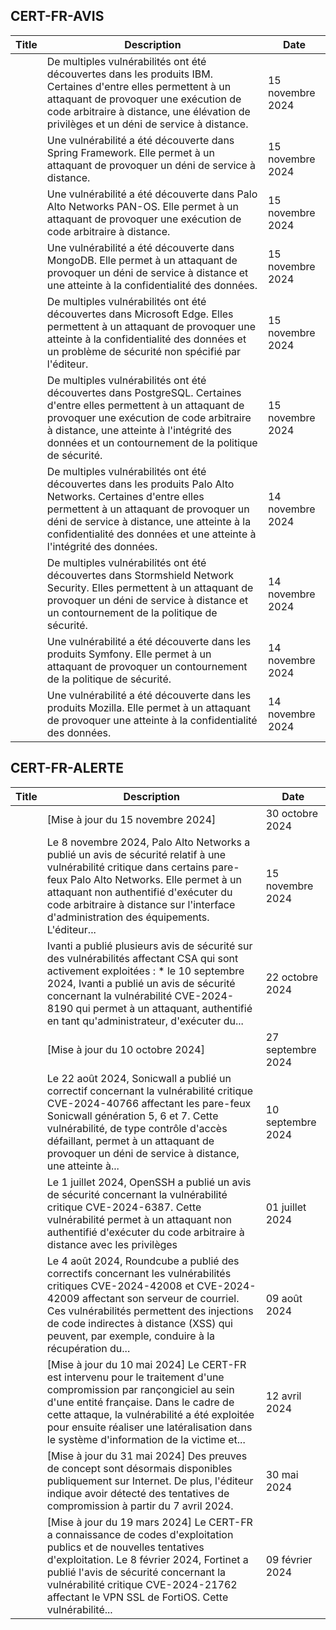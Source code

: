 
## CERT-FR-AVIS
|Title|Description|Date|
|---|---|---|
| [](https://www.cert.ssi.gouv.fr/avis/CERTFR-2024-AVI-0992/) | De multiples vulnérabilités ont été découvertes dans les produits IBM. Certaines d'entre elles permettent à un attaquant de provoquer une exécution de code arbitraire à distance, une élévation de privilèges et un déni de service à distance. | 15 novembre 2024 |
| [](https://www.cert.ssi.gouv.fr/avis/CERTFR-2024-AVI-0991/) | Une vulnérabilité a été découverte dans Spring Framework. Elle permet à un attaquant de provoquer un déni de service à distance. | 15 novembre 2024 |
| [](https://www.cert.ssi.gouv.fr/avis/CERTFR-2024-AVI-0990/) | Une vulnérabilité a été découverte dans Palo Alto Networks PAN-OS. Elle permet à un attaquant de provoquer une exécution de code arbitraire à distance. | 15 novembre 2024 |
| [](https://www.cert.ssi.gouv.fr/avis/CERTFR-2024-AVI-0989/) | Une vulnérabilité a été découverte dans MongoDB. Elle permet à un attaquant de provoquer un déni de service à distance et une atteinte à la confidentialité des données. | 15 novembre 2024 |
| [](https://www.cert.ssi.gouv.fr/avis/CERTFR-2024-AVI-0988/) | De multiples vulnérabilités ont été découvertes dans Microsoft Edge. Elles permettent à un attaquant de provoquer une atteinte à la confidentialité des données et un problème de sécurité non spécifié par l'éditeur. | 15 novembre 2024 |
| [](https://www.cert.ssi.gouv.fr/avis/CERTFR-2024-AVI-0987/) | De multiples vulnérabilités ont été découvertes dans PostgreSQL. Certaines d'entre elles permettent à un attaquant de provoquer une exécution de code arbitraire à distance, une atteinte à l'intégrité des données et un contournement de la politique de sécurité. | 15 novembre 2024 |
| [](https://www.cert.ssi.gouv.fr/avis/CERTFR-2024-AVI-0986/) | De multiples vulnérabilités ont été découvertes dans les produits Palo Alto Networks. Certaines d'entre elles permettent à un attaquant de provoquer un déni de service à distance, une atteinte à la confidentialité des données et une atteinte à l'intégrité des données. | 14 novembre 2024 |
| [](https://www.cert.ssi.gouv.fr/avis/CERTFR-2024-AVI-0985/) | De multiples vulnérabilités ont été découvertes dans Stormshield Network Security. Elles permettent à un attaquant de provoquer un déni de service à distance et un contournement de la politique de sécurité. | 14 novembre 2024 |
| [](https://www.cert.ssi.gouv.fr/avis/CERTFR-2024-AVI-0984/) | Une vulnérabilité a été découverte dans les produits Symfony. Elle permet à un attaquant de provoquer un contournement de la politique de sécurité. | 14 novembre 2024 |
| [](https://www.cert.ssi.gouv.fr/avis/CERTFR-2024-AVI-0983/) | Une vulnérabilité a été découverte dans les produits Mozilla. Elle permet à un attaquant de provoquer une atteinte à la confidentialité des données. | 14 novembre 2024 |
## CERT-FR-ALERTE
|Title|Description|Date|
|---|---|---|
| [](https://www.cert.ssi.gouv.fr/alerte/CERTFR-2024-ALE-014/) | [Mise à jour du 15 novembre 2024] | 30 octobre 2024 |
| [](https://www.cert.ssi.gouv.fr/alerte/CERTFR-2024-ALE-015/) | Le 8 novembre 2024, Palo Alto Networks a publié un avis de sécurité relatif à une vulnérabilité critique dans certains pare-feux Palo Alto Networks. Elle permet à un attaquant non authentifié d'exécuter du code arbitraire à distance sur l'interface d'administration des équipements. L'éditeur... | 15 novembre 2024 |
| [](https://www.cert.ssi.gouv.fr/alerte/CERTFR-2024-ALE-013/) | Ivanti a publié plusieurs avis de sécurité sur des vulnérabilités affectant CSA qui sont activement exploitées : * le 10 septembre 2024, Ivanti a publié un avis de sécurité concernant la vulnérabilité CVE-2024-8190 qui permet à un attaquant, authentifié en tant qu'administrateur, d'exécuter du... | 22 octobre 2024 |
| [](https://www.cert.ssi.gouv.fr/alerte/CERTFR-2024-ALE-012/) | [Mise à jour du 10 octobre 2024] | 27 septembre 2024 |
| [](https://www.cert.ssi.gouv.fr/alerte/CERTFR-2024-ALE-011/) | Le 22 août 2024, Sonicwall a publié un correctif concernant la vulnérabilité critique CVE-2024-40766 affectant les pare-feux Sonicwall génération 5, 6 et 7. Cette vulnérabilité, de type contrôle d'accès défaillant, permet à un attaquant de provoquer un déni de service à distance, une atteinte à... | 10 septembre 2024 |
| [](https://www.cert.ssi.gouv.fr/alerte/CERTFR-2024-ALE-009/) | Le 1 juillet 2024, OpenSSH a publié un avis de sécurité concernant la vulnérabilité critique CVE-2024-6387. Cette vulnérabilité permet à un attaquant non authentifié d'exécuter du code arbitraire à distance avec les privilèges  | 01 juillet 2024 |
| [](https://www.cert.ssi.gouv.fr/alerte/CERTFR-2024-ALE-010/) | Le 4 août 2024, Roundcube a publié des correctifs concernant les vulnérabilités critiques CVE-2024-42008 et CVE-2024-42009 affectant son serveur de courriel. Ces vulnérabilités permettent des injections de code indirectes à distance (XSS) qui peuvent, par exemple, conduire à la récupération du... | 09 août 2024 |
| [](https://www.cert.ssi.gouv.fr/alerte/CERTFR-2024-ALE-006/) | [Mise à jour du 10 mai 2024] Le CERT-FR est intervenu pour le traitement d'une compromission par rançongiciel au sein d'une entité française. Dans le cadre de cette attaque, la vulnérabilité a été exploitée pour ensuite réaliser une latéralisation dans le système d'information de la victime et... | 12 avril 2024 |
| [](https://www.cert.ssi.gouv.fr/alerte/CERTFR-2024-ALE-008/) | [Mise à jour du 31 mai 2024] Des preuves de concept sont désormais disponibles publiquement sur Internet. De plus, l'éditeur indique avoir détecté des tentatives de compromission à partir du 7 avril 2024.  | 30 mai 2024 |
| [](https://www.cert.ssi.gouv.fr/alerte/CERTFR-2024-ALE-004/) | [Mise à jour du 19 mars 2024] Le CERT-FR a connaissance de codes d'exploitation publics et de nouvelles tentatives d'exploitation. Le 8 février 2024, Fortinet a publié l'avis de sécurité concernant la vulnérabilité critique CVE-2024-21762 affectant le VPN SSL de FortiOS. Cette vulnérabilité... | 09 février 2024 |
